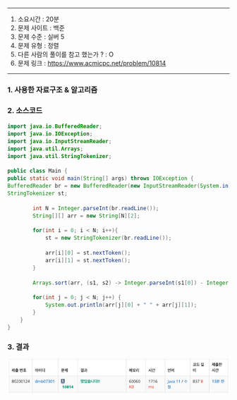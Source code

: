 
---

1. 소요시간 : 20분
2. 문제 사이트 : 백준
3. 문제 수준 : 실버 5
4. 문제 유형 : 정렬
5. 다른 사람의 풀이를 참고 했는가 ? : O
6. 문제 링크 : https://www.acmicpc.net/problem/10814

---

### 1. 사용한 자료구조 & 알고리즘



### 2. 소스코드
```java
import java.io.BufferedReader;
import java.io.IOException;
import java.io.InputStreamReader;
import java.util.Arrays;
import java.util.StringTokenizer;

public class Main {
public static void main(String[] args) throws IOException {
BufferedReader br = new BufferedReader(new InputStreamReader(System.in));
StringTokenizer st;

        int N = Integer.parseInt(br.readLine());
        String[][] arr = new String[N][2];

        for(int i = 0; i < N; i++){
            st = new StringTokenizer(br.readLine());

            arr[i][0] = st.nextToken();
            arr[i][1] = st.nextToken();
        }

        Arrays.sort(arr, (s1, s2) -> Integer.parseInt(s1[0]) - Integer.parseInt(s2[0]));

        for(int j = 0; j < N; j++) {
            System.out.println(arr[j][0] + " " + arr[j][1]);
        }
    }
}
```
### 3. 결과
![img.png](image/img.png)



